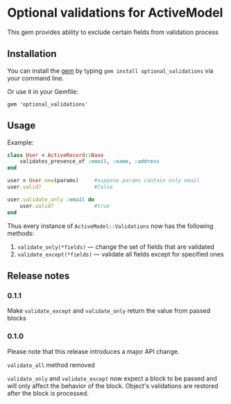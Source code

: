 # Optional validations for ActiveModel

This gem provides ability to exclude certain fields from validation process

## Installation

You can install the [gem](https://rubygems.org/gems/optional_validations) by typing ```gem install optional_validations``` via your command line.

Or use it in your Gemfile:

```
gem 'optional_validations'
```

## Usage

Example:

```ruby
class User < ActiveRecord::Base
    validates_presence_of :email, :name, :address
end
```

```ruby
user = User.new(params)     #suppose params contain only email
user.valid?                 #false

user.validate_only :email do
    user.valid?             #true
end
```

Thus every instance of ```ActiveModel::Validations``` now has the following methods:

1. ```validate_only(*fields)``` — change the set of fields that are validated
2. ```validate_except(*fields)``` — validate all fields except for specified ones

## Release notes

### 0.1.1
Make ```validate_except``` and ```validate_only``` return the value from passed blocks

### 0.1.0
Please note that this release introduces a major API change.

```validate_all``` method removed

```validate_only``` and ```validate_except``` now expect a block to be passed and will only 
affect the behavior of the block. Object's validations are restored after the block is processed. 
